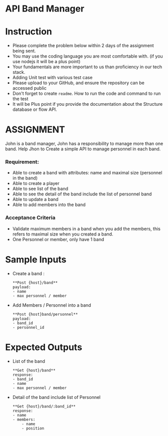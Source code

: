 # API Band Manager

# Instruction

- Please complete the problem below within 2 days of the assignment being sent.
- You may use the coding language you are most comfortable with. (if you use nodejs it will be a plus  point)
- Your fundamentals are more important to us than proficiency in our tech stack.
- Adding Unit test with various test case
- Please upload to your GitHub, and ensure the repository can be accessed public
- Don't forget to create `readme`. How to run the code and command to run the test
- It will be Plus point if you provide the documentation about the Structure database or flow API.

# **ASSIGNMENT**

John is a band manager, John has a responsibility to manage more than one band. Help Jhon to Create a simple API to manage personnel in each band.

### Requirement:

- Able to create a band with attributes: name and maximal size (personnel in the band)
- Able to create a player
- Able to see list of the band
- Able to see the detail of the band include the list of personnel band
- Able to update a band
- Able to add members into the band

### Acceptance Criteria

- Validate maximum members in a band when you add the members, this refers to maximal size when you created a band.
- One Personnel or member, only have 1 band

# Sample Inputs

- Create a band :

    ```
    **Post {host}/band**
    payload:
    - name
    - max personnel / member
    ```

- Add Members / Personnel into a band

    ```
    **Post {host}band/personnel**
    payload:
    - band_id
    - personnel_id
    ```


# Expected Outputs

- List of the band

    ```
    **Get {host}/band**
    response:
    - band_id
    - name
    - max personnel / member
    ```

- Detail of the band include list of Personnel

    ```
    **Get {host}/band/:band_id**
    response:
    - name
    - members:
    	- name
    	- position
    ```
